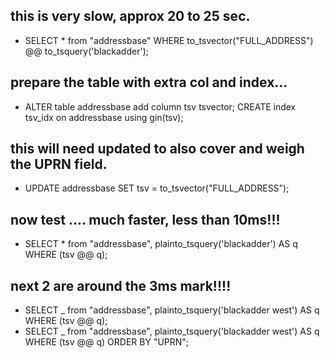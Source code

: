 ## this is very slow, approx 20 to 25 sec.

- SELECT \* from "addressbase" WHERE to_tsvector("FULL_ADDRESS") @@
  to_tsquery('blackadder');

## prepare the table with extra col and index...

- ALTER table addressbase add column tsv tsvector; CREATE index tsv_idx on
  addressbase using gin(tsv);

## this will need updated to also cover and weigh the UPRN field.

- UPDATE addressbase SET tsv = to_tsvector("FULL_ADDRESS");

## now test .... much faster, less than 10ms!!!

- SELECT \* from "addressbase", plainto_tsquery('blackadder') AS q WHERE (tsv @@
  q);

## next 2 are around the 3ms mark!!!!

- SELECT \_ from "addressbase", plainto_tsquery('blackadder west') AS q WHERE
  (tsv @@ q);
- SELECT \_ from "addressbase", plainto_tsquery('blackadder west') AS q WHERE
  (tsv @@ q) ORDER BY "UPRN";
